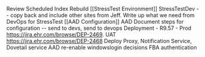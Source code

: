 Review Scheduled Index Rebuild
[[StressTest Environment]] StressTestDev -- copy back and include other sites from Jeff. Write up what we need from DevOps for StressTest
[[AAD Configuration]] AAD Document steps for configuration --  send to devs, send to devops
Deployment - R9.57 - Prod https://jira.ehr.com/browse/DEP-2469. UAT https://jira.ehr.com/browse/DEP-2468
Deploy Proxy, Notification Service, Dovetail service
AAD re-enable windowslogin decisions
FBA authentication